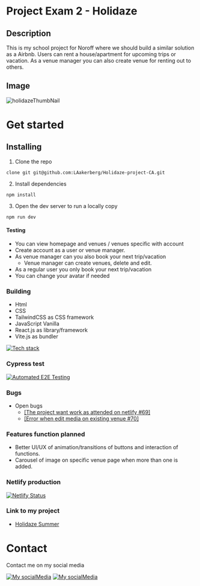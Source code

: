 # Project Exam 2 - Holidaze

## Description

This is my school project for Noroff where we should build a similar solution as a Airbnb.
Users can rent a house/apartment for upcoming trips or vacation. As a venue manager you can also create venue for renting out to others.

## Image
![holidazeThumbNail](https://github.com/LAakerberg/Holidaze-project-CA/assets/44141432/2d00b23b-9c95-41db-88fe-161dc6785637)


# Get started

## Installing

1. Clone the repo

```
clone git git@github.com:LAakerberg/Holidaze-project-CA.git
```

2. Install dependencies

```
npm install
```

3. Open the dev server to run a locally copy

```
npm run dev
```

#### Testing

- You can view homepage and venues / venues specific with account
- Create account as a user or venue manager.
- As venue manager can you also book your next trip/vacation
  - Venue manager can create venues, delete and edit.
- As a regular user you only book your next trip/vacation
- You can change your avatar if needed

### Building

- Html
- CSS
- TailwindCSS as CSS framework
- JavaScript Vanilla
- React.js as library/framework
- Vite.js as bundler

[![Tech stack](https://skillicons.dev/icons?i=html,css,tailwindcss,js,react,vite)](https://skillicons.dev)

### Cypress test

[![Automated E2E Testing](https://github.com/LAakerberg/Holidaze-project-CA/actions/workflows/e2e-test.yml/badge.svg)](https://github.com/LAakerberg/Holidaze-project-CA/actions/workflows/e2e-test.yml)

### Bugs

- Open bugs
  - [[The project want work as attended on netlify #69]](https://github.com/LAakerberg/Holidaze-project-CA/issues/69)
  - [[Error when edit media on existing venue #70]](https://github.com/LAakerberg/Holidaze-project-CA/issues/70)

### Features function planned

- Better UI/UX of animation/transitions of buttons and interaction of functions.
- Carousel of image on specific venue page when more than one is added.

### Netlify production

[![Netlify Status](https://api.netlify.com/api/v1/badges/475448f9-7036-41a2-be12-c9f829ac872a/deploy-status)](https://app.netlify.com/sites/eloquent-swan-2c30bb/deploys)

### Link to my project

- [Holidaze Summer](https://holidaze-summer.netlify.app/)

# Contact

Contact me on my social media

[![My socialMedia](https://skillicons.dev/icons?i=github)](https://github.com/LAakerberg)
[![My socialMedia](https://skillicons.dev/icons?i=linkedin)](https://www.linkedin.com/in/linus-%C3%A5kerberg-4126891b1/)
